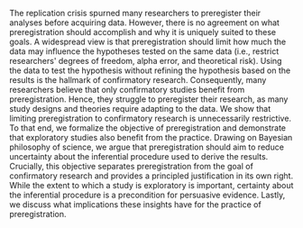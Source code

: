 The replication crisis spurned many researchers to preregister their analyses before acquiring data.
However, there is no agreement on what preregistration should accomplish and why it is uniquely suited to these goals.
A widespread view is that preregistration should limit how much the data may influence the hypotheses tested on the same data (i.e., restrict researchers' degrees of freedom, alpha error, and theoretical risk).
Using the data to test the hypothesis without refining the hypothesis based on the results is the hallmark of confirmatory research.
Consequently, many researchers believe that only confirmatory studies benefit from preregistration.
Hence, they struggle to preregister their research, as many study designs and theories require adapting to the data.
We show that limiting preregistration to confirmatory research is unnecessarily restrictive.
To that end, we formalize the objective of preregistration and demonstrate that exploratory studies also benefit from the practice.
Drawing on Bayesian philosophy of science, we argue that preregistration should aim to reduce uncertainty about the inferential procedure used to derive the results.
Crucially, this objective separates preregistration from the goal of confirmatory research and provides a principled justification in its own right.
While the extent to which a study is exploratory is important, certainty about the inferential procedure is a precondition for persuasive evidence.
Lastly, we discuss what implications these insights have for the practice of preregistration.
